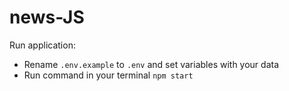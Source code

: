 # news-JS

Run application:  
- Rename `.env.example` to `.env` and set variables with your data  
- Run command in your terminal `npm start`  
